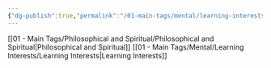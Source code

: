 ```yaml
---
{"dg-publish":true,"permalink":"/01-main-tags/mental/learning-interests/ipo-grind/ipo-philosophy/","created":"2024-10-11T12:57:27.501+05:30","updated":"2024-10-11T00:33:16.000+05:30"}
---
```


[[01 - Main Tags/Philosophical and Spiritual/Philosophical and Spiritual\|Philosophical and Spiritual]]
[[01 - Main Tags/Mental/Learning Interests/Learning Interests\|Learning Interests]]



